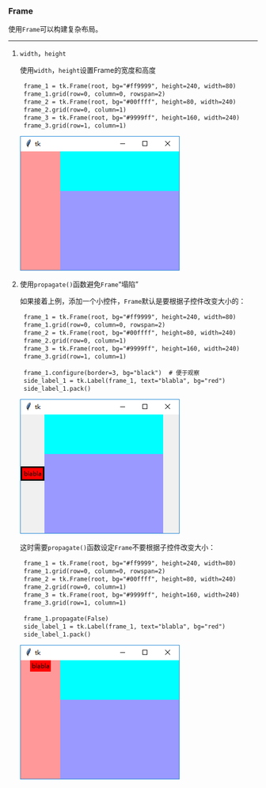 ### Frame

使用`Frame`可以构建复杂布局。

----------------------------------

1. `width`，`height`

    使用`width`，`height`设置Frame的宽度和高度
    
        frame_1 = tk.Frame(root, bg="#ff9999", height=240, width=80)
        frame_1.grid(row=0, column=0, rowspan=2)
        frame_2 = tk.Frame(root, bg="#00ffff", height=80, width=240)
        frame_2.grid(row=0, column=1)
        frame_3 = tk.Frame(root, bg="#9999ff", height=160, width=240)
        frame_3.grid(row=1, column=1)
    
    ![](static/3ffccb6db1885bfd0f4497997d911593.png)
    
    
2. 使用`propagate()`函数避免`Frame`“塌陷”

    如果接着上例，添加一个小控件，`Frame`默认是要根据子控件改变大小的：
    
        frame_1 = tk.Frame(root, bg="#ff9999", height=240, width=80)
        frame_1.grid(row=0, column=0, rowspan=2)
        frame_2 = tk.Frame(root, bg="#00ffff", height=80, width=240)
        frame_2.grid(row=0, column=1)
        frame_3 = tk.Frame(root, bg="#9999ff", height=160, width=240)
        frame_3.grid(row=1, column=1)
        
        frame_1.configure(border=3, bg="black")  # 便于观察
        side_label_1 = tk.Label(frame_1, text="blabla", bg="red")
        side_label_1.pack()

    ![](static/8150afef91cfcbefee42faa6d3844ef3.png)
    
    这时需要`propagate()`函数设定`Frame`不要根据子控件改变大小：
    
        frame_1 = tk.Frame(root, bg="#ff9999", height=240, width=80)
        frame_1.grid(row=0, column=0, rowspan=2)
        frame_2 = tk.Frame(root, bg="#00ffff", height=80, width=240)
        frame_2.grid(row=0, column=1)
        frame_3 = tk.Frame(root, bg="#9999ff", height=160, width=240)
        frame_3.grid(row=1, column=1)
        
        frame_1.propagate(False)
        side_label_1 = tk.Label(frame_1, text="blabla", bg="red")
        side_label_1.pack()
        
    ![](static/fb7fbf7d9b7f1e640eb67d411d0591b2.png)